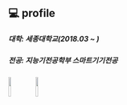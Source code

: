 

## 💻 profile

##### 대학: 세종대학교(2018.03 ~ )            
##### 전공: 지능기전공학부 스마트기기전공

#####
  <code><img width="10%" src="https://www.vectorlogo.zone/logos/kotlinlang/kotlinlang-ar21.svg"></code>
  <code><img width="10%" src="https://www.vectorlogo.zone/logos/android/android-ar21.svg"></code>

